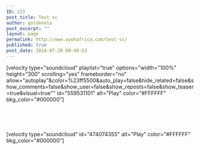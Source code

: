 ```yaml
---
ID: 223
post_title: Test sc
author: goldenelo
post_excerpt: ""
layout: page
permalink: http://www.ayokafrica.com/test-sc/
published: true
post_date: 2018-07-20 00:40:53
---
```

[velocity type="soundcloud" playlist="true" options="width="100%" height="300" scrolling="yes" frameborder="no" allow="autoplay"&amp;color=%23ff5500&amp;auto_play=false&amp;hide_related=false&amp;show_comments=false&amp;show_user=false&amp;show_reposts=false&amp;show_teaser=true&amp;visual=true"" id="559531101" alt="Play" color="#FFFFFF" bkg_color="#000000"]

&nbsp;

&nbsp;

[velocity type="soundcloud" id="474074355" alt="Play" color="#FFFFFF" bkg_color="#000000"]

&nbsp;